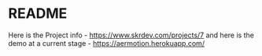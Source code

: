  # README

Here is the Project info - https://www.skrdev.com/projects/7
and here is the demo at a current stage - https://aermotion.herokuapp.com/
